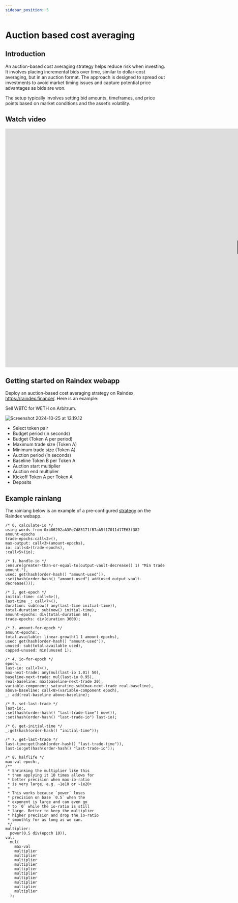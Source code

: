 ```yaml
---
sidebar_position: 5
---
```

# Auction based cost averaging

## Introduction
An auction-based cost averaging strategy helps reduce risk when investing. It involves placing incremental bids over time, similar to dollar-cost averaging, but in an auction format. The approach is designed to spread out investments to avoid market timing issues and capture potential price advantages as bids are won.

The setup typically involves setting bid amounts, timeframes, and price points based on market conditions and the asset’s volatility.

## Watch video
<iframe width="1531" height="749" src="https://www.youtube.com/embed/jyHKEt80MKs" title="Understanding Auction Based Cost Averaging Strategy 📊" frameborder="0" allow="accelerometer; autoplay; clipboard-write; encrypted-media; gyroscope; picture-in-picture; web-share" referrerpolicy="strict-origin-when-cross-origin" allowfullscreen></iframe>

## Getting started on Raindex webapp
Deploy an auction-based cost averaging strategy on Raindex, https://raindex.finance/. Here is an example:

Sell WBTC for WETH on Arbitrum.

![Screenshot 2024-10-25 at 13.19.12](https://hackmd.io/_uploads/HyRcxY_x1g.png)

- Select token pair
- Budget period (in seconds)
- Budget (Token A per period)
- Maximum trade size (Token A)
- Minimum trade size (Token A)
- Auction period (in seconds)
- Baseline Token B per Token A
- Auction start multiplier
- Auction end multiplier
- Kickoff Token A per Token A
- Deposits

## Example rainlang

The rainlang below is an example of a pre-configured [strategy](https://raindex.finance/auction-dca/arbitrum-wbtc-weth?currentState=H4sIAAAAAAAAE81YW2%2FbOhL%2BK4T3JVnYjiRbzuUtOW2xxe45W6AFisVpgUNJlM2NbhCpON4i%2F32%2FISWblJVuD9CHBdI0ImeGc%2F1myG8zpVuuxfbwGy%2FF7G5236Va1hVLuBIZS2ulGX8SLd%2FKajubH6nfCJW2siFSMH3c84apuhRM14%2BiYnndMl7VeifafqUV267gbXFg9RMtylLMWacglHHWtEIJzZIu2wq9%2FFJ92knF8JPyooASX2a%2BGl9mLBEp75RgCqw8Iyl1BwpGAgvBcNIWm6SVrHTNSl4dmCpJXGuW1UkNqJZ1qVAM2jJZNjzVrM6ZFmVTt7w9gLl9hHYlOEpRaWUUhPTeE2xft4%2BKJQcIagSWMhjJrReNYnlufaDYXuod%2FMLEc1NXECV5wTJYcoCW5vimlSn8ondcM%2BMTxQRPdwxHZQLnIgBp17Zg%2FahFA8e34kmKPZYz0RT1gfT7Zx%2BUb84aKHmbSN125WKf6HSxF3oHrsrG%2FKMoCvb54dMvJnCf3376G0MG3PccSyPeDfcH3mqZygbGkua%2Fk%2Bp5IZtGkMVfL3ZaN%2Bru6qoroLiquypbljD4cPWXE9UleYxC0ZCTXj%2FcGA1LaiW1mt39%2Fm1mnDm2CESlxGown9lsItpgHiyDIAjNf%2BY3%2FaJ%2F0deXr%2FNZLkWRWaGJrCiNIJZyYtGIdsFLaK4XODp1fPVgkpSBQNYZu4D5SqR1lanLMzdRlticpmRWsFv3aUf5bXLPioGRX6p3sF4887IpkAEyN%2Flw4s64RFphrbLc%2BLnZrINgOJ1dRGv2V7YJzK9L6zbjkdD1yLfBjA9QA9sdIngBehA%2F8aLDziZ4mXtUu7pr2cVqE7hU9Dmiy5DGF0Ynh858jwj3QjzSoeubwD%2BYFka0q4DkknXxbRR49P3KmGET9xyrMCYtPa37pZevxHUKeR9pCvp0tC9MfmK%2FD9h0rK0YAg9DDtyhmGe2hBM3b5Y%2FFm4O5iHalLw2%2FuYvc8Jeom4TQFFdZKfqMcfBB04OBL69JX9eGEjpc%2Fxk76%2F8WZZdaQEHaPofYW2fNrjsqScMJ0RBbRwRuQfE7%2Bgkq9d0ktWf0amn%2Fhk6HaHAKjbKjaFT%2FigUcJ9e2o5jYCARGlVR2dAd6agZsB0vngxgQs17yzIQQMJUM5mfWonNECOCCSDPwR5ncqpXo%2BFKCfVKQp6rHFo88ICIauqEQ0cIYu9zS0Icp56Ixon2AdU1VbfJWCositK8z3hhpo9CVsIceUbVn%2B4ZiTKIRoSM5xp%2F9ipfwA35HiA1OBun03FhcDlnYTzJGhlWdc4bObz0h6rZkEgTYPvWuB48FnEhL4w8YKJPB8gs%2Fcql97EyvJmg%2FxGg7jUZzLr21bieVGMgDoOREsGUFpuBPAp9Tcz3GXl41GW98pUx3%2Beqrwf66VYzQvYhjxxEHzLLi%2Fd0wSYAVuqQE5jiJYuZ19x6MRlp8Yq7A60ZMSsYgtH1Qi7Fkv0Rsiv2%2FMelGTmxC7lXJBKzpazHVXmW4Pu6A%2FKXAjBQUX0bjDvOU%2FuhTDyhpAdGVkUwwE03iQcNU3xTO0EPAl4G9CuTiieF8IrytTwPAyc3TpGLTsuRuxw7rfy0vDpRr87CWYln3YNxieFSNoUU7TkiG4RhHsVEozhuk52YQ2m%2Bqo2hBcd1w4YPK48yfbRTPLZIA6dxnIOmDXS4DI9Y5kjbc4N74zg6iObKt2lkjSGuyOdyZzyabKeQhzaenZLFp1NS%2BIz83cjfjf3d2Nv1BYffidWQON8NGk1KPytkJoPdNkLD0Z8IX7C8%2FVnhI7PAE96cBe%2B3WosBOnAm7pdUuW7nk9uqxu2UNJOabWt0gkQU9d6vRvaegERPAdZRGF07WpmZWy4JzqEp7rwK99sfLP6Ren3b2xkAAlsBYRZQwlfb4BsrDqOSi9suxgfLayep8OXt3Xh7N97erbd36%2B%2FF%2Fmbs745Yb8eJDF%2FScLWQ9Slp%2Fw5MIEj4302k5x53DAsrA6rkslVuXvrvC5RGcKcWJiM5vXOc8rG0Taaf6cw8lAikuzgXPKcxxQgwsyA4EFBRoBP0sU95kXYFPWGwvK1LktAKp32Nsh7S5ETX6m8rsTMknvIkCiDvX3VnjrRlSrnfYe7dya15L6IkMhln313IC8oUtQFC7bqG%2FCe4wl1pbkq8r2V2oAPMkXSENPAZB4O2vWBTzS29TkCrRWS7IAwm%2FasaBSKyHjekOR%2FaQ36q5yTw3x38uuPDRsKLooFYUxWZyCnqAug0bdOS3VcHVnVlQtdhSYFg4SIMng1NK3jRR%2FLkt9z23U%2B%2BN7ctPTg58v0Wff4iMt1lj%2BUQn5ZjZzkM3M5OXRklMlSIoqem6UeTu9kmgBpn12t0D9JufAvtl8cXQbs8eRe7m9F8i93jnHc3i%2Bh7elCw%2FdDfnupNFjRA55T%2B3SwOZi9TT1Hvq7wmHxx4WfSPqOOnKZ5lCIEiwc9RHvEoXq8erjf363Czide37645f4jEdfwg8oCL%2FJf4IcgNmqSy5AX4buYzdSiTuoCIHmp6JPrcog8iU2nxZfA1AVlEL1xJp3VdfeBbYRLBfuKSb4c1DTe8r5pO%2F4Ojr0AYxKJP1PBA1RUF7FefRQL5sztYI%2BYne635%2Fw8Wv6KFfd90tbiJ%2BLv17Xp9%2FeaGB9dilWS38cObIIs3%2BSqO1mEcrfIHnoSeFqGnBmDuXI23hJIzVMR%2FAauWbU1LFwAA) on the Raindex webapp. 
```
/* 0. calculate-io */ 
using-words-from 0xb06202aA3Fe7d85171fB7aA5f17011d17E63f382
amount-epochs
trade-epochs:call<2>(),
max-output: call<3>(amount-epochs),
io: call<4>(trade-epochs),
:call<5>(io);

/* 1. handle-io */ 
:ensure(greater-than-or-equal-to(output-vault-decrease() 1) "Min trade amount."),
used: get(hash(order-hash() "amount-used")),
:set(hash(order-hash() "amount-used") add(used output-vault-decrease()));

/* 2. get-epoch */ 
initial-time: call<6>(),
last-time _: call<7>(),
duration: sub(now() any(last-time initial-time)),
total-duration: sub(now() initial-time),
amount-epochs: div(total-duration 60),
trade-epochs: div(duration 3600);

/* 3. amount-for-epoch */ 
amount-epochs:,
total-available: linear-growth(1 1 amount-epochs),
used: get(hash(order-hash() "amount-used")),
unused: sub(total-available used),
capped-unused: min(unused 1);

/* 4. io-for-epoch */ 
epoch:,
last-io: call<7>(),
max-next-trade: any(mul(last-io 1.01) 50),
baseline-next-trade: mul(last-io 0.95),
real-baseline: max(baseline-next-trade 20),
variable-component: saturating-sub(max-next-trade real-baseline),
above-baseline: call<8>(variable-component epoch),
_: add(real-baseline above-baseline);

/* 5. set-last-trade */ 
last-io:,
:set(hash(order-hash() "last-trade-time") now()),
:set(hash(order-hash() "last-trade-io") last-io);

/* 6. get-initial-time */ 
_:get(hash(order-hash() "initial-time"));

/* 7. get-last-trade */ 
last-time:get(hash(order-hash() "last-trade-time")),
last-io:get(hash(order-hash() "last-trade-io"));

/* 8. halflife */ 
max-val epoch:,
/**
 * Shrinking the multiplier like this
 * then applying it 10 times allows for
 * better precision when max-io-ratio
 * is very large, e.g. ~1e10 or ~1e20+
 *
 * This works because `power` loses
 * precision on base `0.5` when the
 * exponent is large and can even go
 * to `0` while the io-ratio is still
 * large. Better to keep the multiplier
 * higher precision and drop the io-ratio
 * smoothly for as long as we can.
 */
multiplier:
  power(0.5 div(epoch 10)),
val:
  mul(
    max-val
    multiplier
    multiplier
    multiplier
    multiplier
    multiplier
    multiplier
    multiplier
    multiplier
    multiplier
    multiplier
  );
```


